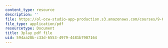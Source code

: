 ```yaml
---
content_type: resource
description: ''
file: https://ol-ocw-studio-app-production.s3.amazonaws.com/courses/9-00sc-introduction-to-psychology-fall-2011/594aa28bc33d655349794481b7907164_Qw4SkvZ03cc.pdf
file_type: application/pdf
resourcetype: Document
title: 3play pdf file
uid: 594aa28b-c33d-6553-4979-4481b7907164
---
```

